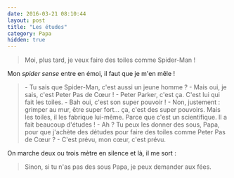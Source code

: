 ```yaml
---
date: 2016-03-21 08:10:44
layout: post
title: "Les études"
category: Papa
hidden: true
---
```


> Moi, plus tard, je veux faire des toiles comme Spider-Man !

Mon <i lang="en">spider sense</i> entre en émoi, il faut que je m'en mêle !

<!-- more -->

> \- Tu sais que Spider-Man, c'est aussi un jeune homme ?
> \- Mais oui, je sais, c'est Peter Pas de Cœur !
> \- Peter Parker, c'est ça. C'est lui qui fait les toiles.
> \- Bah oui, c'est son super pouvoir !
> \- Non, justement : grimper au mur, être super fort… ça, c'est des super pouvoirs. Mais les toiles, il les fabrique lui-même. Parce que c'est un scientifique. Il a fait beaucoup d'études !
> \- Ah ? Tu peux les donner des sous, Papa, pour que j'achète des détudes pour faire des toiles comme Peter Pas de Cœur ?
> \- C'est prévu, mon cœur, c'est prévu.

On marche deux ou trois mètre en silence et là, il me sort :

> Sinon, si tu n'as pas des sous Papa, je peux demander aux fées.
